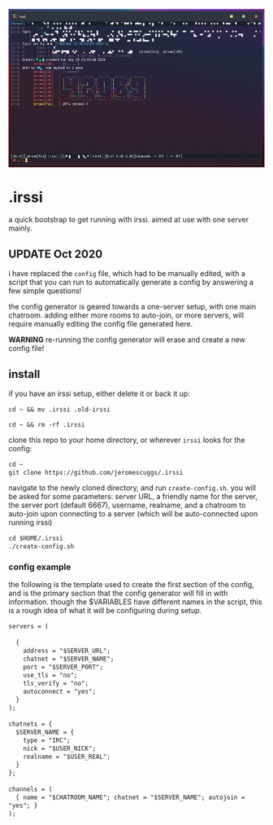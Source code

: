 ![jrmirc](./irssi.png)

# .irssi

a quick bootstrap to get running with irssi. aimed at use with one server mainly. 

## UPDATE Oct 2020

i have replaced the `config` file, which had to be manually edited, with
a script that you can run to automatically generate a config by answering a few
simple questions!

the config generator is geared towards a one-server setup, with one main
chatroom. adding either more rooms to auto-join, or more servers, will require
manually editing the config file generated here. 

**WARNING** re-running the config generator will erase and create a new config
file!

## install 

if you have an irssi setup, either delete it or back it up: 

```
cd ~ && mv .irssi .old-irssi
```

```
cd ~ && rm -rf .irssi 
```

clone this repo to your home directory, or wherever `irssi` looks for the config:

```
cd ~
git clone https://github.com/jeromescuggs/.irssi 
```

navigate to the newly cloned directory, and run `create-config.sh`. you will be
asked for some parameters: server URL, a friendly name for the server, the
server port (default 6667), username, realname, and a chatroom to auto-join upon
connecting to a server (which will be auto-connected upon running irssi)

```
cd $HOME/.irssi
./create-config.sh
```

### config example

the following is the template used to create the first section of the config,
and is the primary section that the config generator will fill in with
information. though the $VARIABLES have different names in the script, this is
a rough idea of what it will be configuring during setup.

```
servers = (

  {
    address = "$SERVER_URL";
    chatnet = "$SERVER_NAME";
    port = "$SERVER_PORT";
    use_tls = "no";
    tls_verify = "no";
    autoconnect = "yes";
  }
);

chatnets = {
  $SERVER_NAME = {
    type = "IRC";
    nick = "$USER_NICK";
    realname = "$USER_REAL";
  }
};

channels = (
  { name = "$CHATROOM_NAME"; chatnet = "$SERVER_NAME"; autojoin = "yes"; }
);
```
